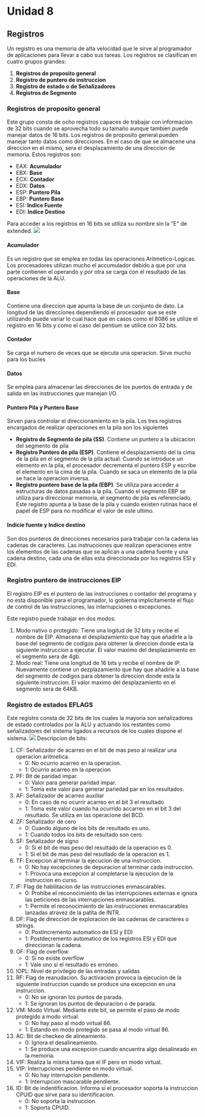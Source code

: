 # Unidad 8
## Registros
Un registro es una memoria de alta velocidad que le sirve al programador de aplicaciones para llevar a cabo sus tareas.
Los registros se clasifican en cuatro grupos grandes:
1. **Registros de proposito general**
2. **Registro de puntero de instruccion**
3. **Registro de estado o de Señalizadores**
4. **Registros de Segmento** 

### Registros de proposito general 
Este grupo consta de ocho registros capaces de trabajar con informacion de 32 bits cuando se aprovecha todo su tamaño aunque tambien puede manejar datos de 16 bits. Los registros de proposito general pueden manejar tanto datos como direcciones. En el caso de que se almacene una direccion en el mismo, sera el desplazamiento de una direccion de memoria.
Estos registros son:
- EAX: **Acumulador**
- EBX: **Base**
- ECX: **Contador**
- EDX: **Datos**
- ESP: **Puntero Pila**
- EBP: **Puntero Base**
- ESI: **Indice Fuente**
- EDI: **Indice Destino**

Para acceder a los registros en 16 bits se utiliza su nombre sin la "E" de extended. 
![](https://dt5vp8kor0orz.cloudfront.net/3c8ae9feb797c54375ea905e2612079db3e327ce/28-Figure3-5-1.png)
#### Acumulador
Es un registro que se emplea en todas las operaciones Aritmetico-Logicas. Los procesadores utilizan mucho el accumulador debido a que por una parte contienen el operando y por otra se carga con el resultado de las operaciones de la ALU.
#### Base
Contiene una direccion que apunta la base de un conjunto de dato. La longitud de las direcciones dependiendo el procesador que se este utilizando puede variar lo cual hace que en casos como el 8086 se utilize el registro en 16 bits y como el caso del pentium se utilice con 32 bits. 
#### Contador 
Se carga el numero de veces que se ejecuta una operacion. Sirve mucho para los bucles
#### Datos 
Se emplea para almacenar las direcciones de los puertos de entrada y de salida en las instrucciones que manejan I/O.
#### Puntero Pila y Puntero Base 
Sirven para controlar el direccionamiento en la pila. 
Los tres registros encargados de realizar operaciones en la pila son los siguientes
- **Registro de Segmento de pila (SS)**. Contiene un puntero a la ubicacion del segmento de pila
- **Registro Puntero de pila (ESP)**. Contiene el desplazamiento del la cima de la pila en el segmento de la pila actual. Cuando se introduce un elemento en la pila, el procesador decrementa el puntero ESP y escribe el elemento en la cima de la pila. Cuando se saca un elemento de la pila se hace la operacion inversa.
- **Registro puntero base de la pila (EBP)**. Se utiliza para acceder a estructuras de datos pasadas a la pila. Cuando el segmento EBP se utiliza para direccionar memoria, el segmento de pila es referenciado. Este registro apunta a la base de la pila y cuando existen rutinas hace el papel de ESP para no modificar el valor de este ultimo.

#### Indicie fuente y Indice destino
Son dos punteros de direcciones necesarios para trabajar con la cadena las cadenas de caracteres. Las instrucciones que realizan operaciones entre los elementos de las cadenas que se aplican a una cadena fuente y una cadena destino, cada una de ellas esta direccionada por los registros ESI y EDI. 

### Registro puntero de instrucciones EIP
El registro EIP es el puntero de las instrucciones o contador del programa y no esta disponible para el programador, lo gobierna implicitamente el flujo de control de las instrucciones, las interrupciones o excepciones. 

Este registro puede trabajar en dos modos:
1. Modo nativo o protegido: Tiene una logitud de 32 bits y recibe el nombre de EIP. Almacena el desplazamiento que hay que añadirle a la base del segmento de codigos para obtener la direccion donde esta la siguiente instruccion a ejecutar. El valor maximo del desplazamiento en el segmento sera de 4gb.
2. Modo real: Tiene una longitud de 16 bits y recibe el nombre de IP. Nuevamente contiene un dezplazamiento que hay que añadirle a la base del segmento de codigos para obtener la direccion donde esta la siguiente instruccion. El valor maximo del desplazamiento en el segmento sera de 64KB.

### Registro de estados EFLAGS
Este registro consta de 32 bits de los cuales la mayoria son señalizadores de estado controlados por la ALU y actuando los restantes como señalizadores del sistema ligados a recursos de los cuales dispone el sistema.
![](https://grandidierite.github.io/assets/img/eflags.png)
Descripcion de bits:
1. CF: Señalizador de acarreo en el bit de mas peso al realizar una operacion aritmetica.
    - 0: No ocurrio acarreo en la operacion.
    - 1: Ocurrio acarreo en la operacion
2. PF: Bit de paridad impar.
    - 0: Valor para generar paridad impar. 
    - 1: Toma este valor para generar pariedad par en los resultados.
3. AF: Señalizador de acarreo auxiliar
    - 0: En caso de no ocurrir acarreo en el bit 3 el resultado
    - 1: Toma este valor cuando ha ocurrido accarreo en el bit 3 del resultado. Se utiliza en las operacione del BCD.
4. ZF: Señalizador de cero
    - 0: Cuando alguno de los bits de resultado es uno.
    - 1: Cuando todos los bits de resultado son cero. 
5. SF: Señalizador de signo
    - 0: Si el bit de mas peso del resultado de la operacion es 0.
    - 1: Si el bit de mas peso del resutlado de la operacion es 1.
6. TF: Excepcion al terminar la ejecucion de una instruccion.
    - 0: No hay excepciones de depuracion al terminar cada instruccion.
    - 1: Provoca una excepcion al completarse la ejecucion de la instruccion en curso.
7. IF: Flag de habilitacion de las instrucciones enmascarables. 
    - 0: Prohibe el reconocimiento de las interrupciones externas e ignora las peticiones de las interrupciones enmascarables.
    - 1: Permite el reconocimiento de las instrucciones enmascarables lanzadas atravez de la patita de INTR.
8. DF: Flag de direccion de exploracion de las cadenas de caracteres o strings.
    - 0: Postincremento automatico de ESI y EDI
    - 1: Postdecremento automatico de los registros ESI y EDI que direccionan la cadena.
9. OF: Flag de overflow
    - 0: Si no existe overflow
    - 1: Vale uno si el resultado es erroneo.
10. IOPL: Nivel de privilegio de las entradas y salidas 
11. RF: Flag de reanudacion. Su activacion provoca la ejecucion de la siguiente instruccion cuando se produce una excepcion en una instruccion.
    - 0: No se ignoran los puntos de parada.
    - 1: Se ignoran los puntos de depuracion o de parada.
12. VM: Modo Virtual. Mediante este bit, se permite el paso de modo protegido a modo virtual. 
    - 0: No hay paso al modo virtual 86. 
    - 1: Estando en modo protegido se pasa al modo virtual 86. 
13. AC: Bit de checkeo de alineamiento.
    - 0: Ignora el desalineamiento.
    - 1: Se produce una excepcion cuando encuentra algo desalineado en la memoria. 
14. VIF: Realiza la misma tarea que el IF pero en modo virtual.
15. VIP: Interrupciones pendiente en modo virtual.
    - 0: No hay interrupcion pendiente.
    - 1: Interrupcion mascarable pendiente.
16. ID: Bit de indentificacion. Informa si el procesador soporta la instruccion CPUID que sirve para su identificacion.
    - 0: No soporta la instruccion. 
    - 1: Soporta CPUID. 
